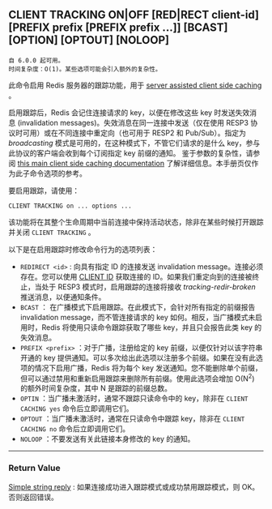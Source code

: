 ## CLIENT TRACKING ON|OFF [RED|RECT client-id] [PREFIX prefix [PREFIX prefix ...]] [BCAST] [OPTION] [OPTOUT] [NOLOOP]

    自 6.0.0 起可用。
    时间复杂度：O(1)。某些选项可能会引入额外的复杂性。

此命令启用 Redis 服务器的跟踪功能，用于 [server assisted client side caching](../topics/client-side-caching.md) 。

启用跟踪后，Redis 会记住连接请求的 key，以便在修改这些 key 时发送失效消息 (invalidation messages)。失效消息在同一连接中发送（仅在使用 RESP3 协议时可用）或在不同连接中重定向（也可用于 RESP2 和 Pub/Sub）。指定为 _broadcasting_ 模式是可用的，在这种模式下，不管它们请求的是什么 key，参与此协议的客户端会收到每个订阅指定 key 前缀的通知。 鉴于参数的复杂性，请参阅 [this main client side caching documentation](../topics/client-side-caching.md) 了解详细信息。本手册页仅作为此子命令选项的参考。

要启用跟踪，请使用：
```
CLIENT TRACKING on ... options ...
```

该功能将在其整个生命周期中当前连接中保持活动状态，除非在某些时候打开跟踪并关闭 `CLIENT TRACKING` 。

以下是在启用跟踪时修改命令行为的选项列表：

- `REDIRECT <id>` : 向具有指定 ID 的连接发送 invalidation message。连接必须存在。您可以使用 [CLIENT ID](client-id.md) 获取连接的 ID。如果我们重定向到的连接被终止，当处于 RESP3 模式时，启用跟踪的连接将接收 *tracking-redir-broken* 推送消息，以便通知条件。
- `BCAST` ： 在广播模式下启用跟踪。在此模式下，会针对所有指定的前缀报告 invalidation message，而不管连接请求的 key 如何。相反，当广播模式未启用时，Redis 将使用只读命令跟踪获取了哪些 key，并且只会报告此类 key 的失效消息。
- `PREFIX <prefix>` ：对于广播，注册给定的 key 前缀，以便仅针对以该字符串开通的 key 提供通知。可以多次给出此选项以注册多个前缀。如果在没有此选项的情况下启用广播，Redis 将为每个 key
  发送通知。您不能删除单个前缀，但可以通过禁用和重新启用跟踪来删除所有前缀。使用此选项会增加 O(N<sup>2</sup>) 的额外时间复杂度，其中 N 是跟踪的前缀总数。
- `OPTIN` ：当广播未激活时，通常不跟踪只读命令中的 key，除非在 `CLIENT CACHING yes` 命令后立即调用它们。
- `OPTOUT` ：当广播未激活时，通常在只读命令中跟踪 key，除非在 `CLIENT CACHING no` 命令后立即调用它们。
- `NOLOOP` ：不要发送有关此链接本身修改的 key 的通知。

---

### Return Value

[Simple string reply](../topics/protocol.md#resp-simple-strings) : 如果连接成功进入跟踪模式或成功禁用跟踪模式，则 OK。否则返回错误。